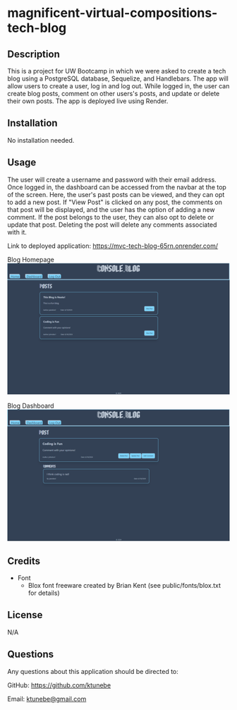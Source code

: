 # magnificent-virtual-compositions-tech-blog

## Description

This is a project for UW Bootcamp in which we were asked to create a tech blog using a PostgreSQL database, Sequelize, and Handlebars. The app will allow users to create a user, log in and log out. While logged in, the user can create blog posts, comment on other users's posts, and update or delete their own posts. The app is deployed live using Render.

## Installation

No installation needed.

## Usage

The user will create a username and password with their email address. Once logged in, the dashboard can be accessed from the navbar at the top of the screen. Here, the user's past posts can be viewed, and they can opt to add a new post. If "View Post" is clicked on any post, the comments on that post will be displayed, and the user has the option of adding a new comment. If the post belongs to the user, they can also opt to delete or update that post. Deleting the post will delete any comments associated with it.

Link to deployed application: https://mvc-tech-blog-65rn.onrender.com/

Blog Homepage
![Screenshot of the blog homepage](public/screenshots/blog-homepage.png)

Blog Dashboard
![Screenshot of the blog dashboard page](public/screenshots/blog-dashboard.png)

## Credits

- Font
  - Blox font freeware created by Brian Kent (see public/fonts/blox.txt for details)

## License

N/A

## Questions

Any questions about this application should be directed to:

GitHub: https://github.com/ktunebe

Email: ktunebe@gmail.com
